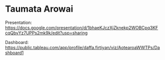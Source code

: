 # Taumata Arowai
 
Presentation: https://docs.google.com/presentation/d/1bhaeKJczXjZknekp2WOBCpq3KFcqQbvYz7UPPs2mk9k/edit?usp=sharing

Dashboard: https://public.tableau.com/app/profile/daffa.firtiyan/viz/AotearoaWWTPs/Dashboard1
